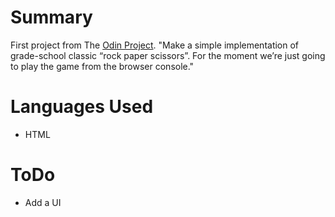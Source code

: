 # Summary
First project from The [Odin Project](http://www.theodinprojecy.com). "Make a simple implementation of grade-school classic “rock paper scissors”. For the moment we’re just going to play the game from the browser console."

# Languages Used 
- HTML

# ToDo
- Add a UI
